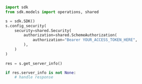 <!-- Start SDK Example Usage -->
```python
import sdk
from sdk.models import operations, shared

s = sdk.SDK()
s.config_security(
    security=shared.Security(
        authorization=shared.SchemeAuthorization(
            authorization="Bearer YOUR_ACCESS_TOKEN_HERE",
        ),
    )
)
    
res = s.get_server_info()

if res.server_info is not None:
    # handle response
```
<!-- End SDK Example Usage -->